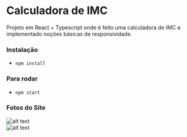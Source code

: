 # Calculadora de IMC
Projeto em React + Typescript onde é feito uma calculadora de IMC e implementado noções básicas de responsividade.

### Instalação
- `npm install`

### Para rodar
- `npm start`

### Fotos do Site
![alt text]([https://github.com/ericklaus16/Calculadora_de_IMC_React/blob/main/foto1.png?raw=true])<br>
![alt text]([https://github.com/ericklaus16/Calculadora_de_IMC_React/blob/main/foto2.png?raw=true])
